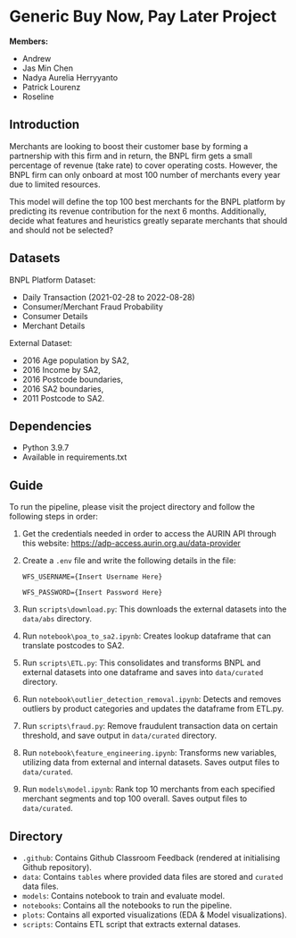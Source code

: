 # Generic Buy Now, Pay Later Project

**Members:** 
- Andrew 
- Jas Min Chen
- Nadya Aurelia Herryyanto
- Patrick Lourenz
- Roseline

## Introduction
Merchants are looking to boost their customer base by forming a partnership with this firm and in return, the BNPL firm gets a small percentage of revenue (take rate) to cover operating costs. However, the BNPL firm can only onboard at most 100 number of merchants every year due to limited resources. 

This model will define the top 100 best merchants for the BNPL platform by predicting its revenue contribution for the next 6 months. Additionally, decide what features and heuristics greatly separate merchants that should and should not be selected?

## Datasets
BNPL Platform Dataset:
- Daily Transaction (2021-02-28 to 2022-08-28)
- Consumer/Merchant Fraud Probability
- Consumer Details
- Merchant Details

External Dataset: 
- 2016 Age population by SA2, 
- 2016 Income by SA2, 
- 2016 Postcode boundaries,
- 2016 SA2 boundaries, 
- 2011 Postcode to SA2.

## Dependencies
- Python 3.9.7
- Available in requirements.txt

## Guide
To run the pipeline, please visit the project directory and follow the following steps in order:
1. Get the credentials needed in order to access the AURIN API through this website: https://adp-access.aurin.org.au/data-provider
2. Create a `.env` file and write the following details in the file:

    `WFS_USERNAME={Insert Username Here}`

    `WFS_PASSWORD={Insert Password Here}`
3. Run `scripts\download.py`: This downloads the external datasets into the `data/abs` directory.
4. Run `notebook\poa_to_sa2.ipynb`: Creates lookup dataframe that can translate postcodes to SA2.
5. Run `scripts\ETL.py`: This consolidates and transforms BNPL and external datasets into one dataframe and saves into `data/curated` directory.
6. Run `notebook\outlier_detection_removal.ipynb`: Detects and removes outliers by product categories and updates the dataframe from ETL.py.
7. Run `scripts\fraud.py`: Remove fraudulent transaction data on certain threshold, and save output in `data/curated` directory.
8. Run `notebook\feature_engineering.ipynb`: Transforms new variables, utilizing data from external and internal datasets. Saves output files to `data/curated`.
9. Run `models\model.ipynb`: Rank top 10 merchants from each specified merchant segments and top 100 overall. Saves output files to `data/curated`.

## Directory
- `.github`: Contains Github Classroom Feedback (rendered at initialising Github repository).
- `data`: Contains `tables` where provided data files are stored and `curated` data files.
- `models`: Contains notebook to train and evaluate model.
- `notebooks`: Contains all the notebooks to run the pipeline.
- `plots`: Contains all exported visualizations (EDA & Model visualizations).
- `scripts`: Contains ETL script that extracts external datases.
